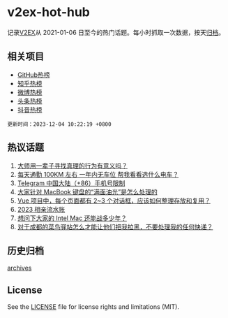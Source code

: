 # v2ex-hot-hub

 记录[V2EX](https://www.v2ex.com/)从 2021-01-06 日至今的热门话题。每小时抓取一次数据，按天[归档](archives)。
 
 ## 相关项目

- [GitHub热榜](https://github.com/lonnyzhang423/github-hot-hub)
- [知乎热榜](https://github.com/lonnyzhang423/zhihu-hot-hub)
- [微博热榜](https://github.com/lonnyzhang423/weibo-hot-hub)
- [头条热榜](https://github.com/lonnyzhang423/toutiao-hot-hub)
- [抖音热榜](https://github.com/lonnyzhang423/douyin-hot-hub)


 `更新时间：2023-12-04 10:22:19 +0800`

## 热议话题

1. [大师用一辈子寻找真理的行为有意义吗？](https://www.v2ex.com/t/997241)
1. [每天通勤 100KM 左右 一年内无车位 帮我看看选什么电车？](https://www.v2ex.com/t/997261)
1. [Telegram 中国大陆（+86）手机号限制](https://www.v2ex.com/t/997237)
1. [大家针对 MacBook 键盘的“满面油光”是怎么处理的](https://www.v2ex.com/t/997206)
1. [Vue 项目中，每个页面都有 2~3 个对话框，应该如何整理存放和复用？](https://www.v2ex.com/t/997210)
1. [2023 相亲流水账](https://www.v2ex.com/t/997327)
1. [想问下大家的 Intel Mac 还能战多少年？](https://www.v2ex.com/t/997243)
1. [对于成都的菜鸟驿站怎么才能让他们把我拉黑，不要处理我的任何快递？](https://www.v2ex.com/t/997258)

## 历史归档

[archives](archives)

## License

See the [LICENSE](LICENSE) file for license rights and limitations (MIT).
